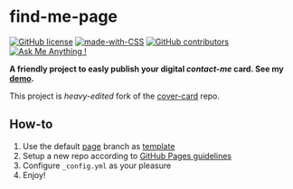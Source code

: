 # find-me-page
[![GitHub license](https://img.shields.io/github/license/peppelongo96/find-me-page.svg)](https://github.com/peppelongo96/find-me-page/blob/theme/LICENSE) [![made-with-CSS](https://img.shields.io/badge/Made%20with-CSS-1f425f.svg)]() [![GitHub contributors](https://img.shields.io/github/contributors/peppelongo96/find-me-page.svg)](https://GitHub.com/peppelongo96/find-me-page/graphs/contributors/) [![Ask Me Anything !](https://img.shields.io/badge/Ask%20me-anything-1abc9c.svg)](https://peppelongo96.github.io)

**A friendly project to easly publish your digital *contact-me* card. See my [demo](https://peppelongo96.github.io/).**

This project is *heavy-edited* fork of the [cover-card](https://github.com/epidrome/cover-card/tree/master) repo.

## How-to
1. Use the default [page](https://github.com/peppelongo96/find-me-page/tree/page) branch as [template](https://github.com/peppelongo96/find-me-page/generate)
2. Setup a new repo according to [GitHub Pages guidelines](https://help.github.com/en/github/working-with-github-pages/creating-a-github-pages-site)
3. Configure `_config.yml` as your pleasure
4. Enjoy!
